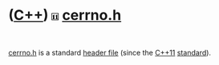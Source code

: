 
 

 

 

 

 

([C++](Cpp.md)) ![C++11](PicCpp11.png) [cerrno.h](CppCerrnoH.md)
==================================================================

 

[cerrno.h](CppCerrnoH.md) is a standard [header
file](CppHeaderFile.md) (since the [C++11](Cpp11.md)
[standard](CppStandard.md)).

 

 

 

 

 

 

 

